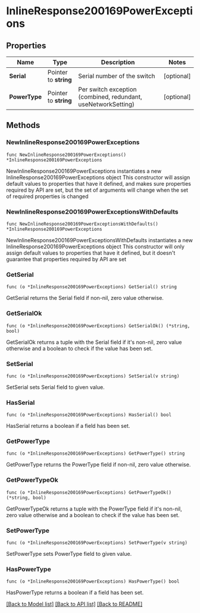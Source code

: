 # InlineResponse200169PowerExceptions

## Properties

Name | Type | Description | Notes
------------ | ------------- | ------------- | -------------
**Serial** | Pointer to **string** | Serial number of the switch | [optional] 
**PowerType** | Pointer to **string** | Per switch exception (combined, redundant, useNetworkSetting) | [optional] 

## Methods

### NewInlineResponse200169PowerExceptions

`func NewInlineResponse200169PowerExceptions() *InlineResponse200169PowerExceptions`

NewInlineResponse200169PowerExceptions instantiates a new InlineResponse200169PowerExceptions object
This constructor will assign default values to properties that have it defined,
and makes sure properties required by API are set, but the set of arguments
will change when the set of required properties is changed

### NewInlineResponse200169PowerExceptionsWithDefaults

`func NewInlineResponse200169PowerExceptionsWithDefaults() *InlineResponse200169PowerExceptions`

NewInlineResponse200169PowerExceptionsWithDefaults instantiates a new InlineResponse200169PowerExceptions object
This constructor will only assign default values to properties that have it defined,
but it doesn't guarantee that properties required by API are set

### GetSerial

`func (o *InlineResponse200169PowerExceptions) GetSerial() string`

GetSerial returns the Serial field if non-nil, zero value otherwise.

### GetSerialOk

`func (o *InlineResponse200169PowerExceptions) GetSerialOk() (*string, bool)`

GetSerialOk returns a tuple with the Serial field if it's non-nil, zero value otherwise
and a boolean to check if the value has been set.

### SetSerial

`func (o *InlineResponse200169PowerExceptions) SetSerial(v string)`

SetSerial sets Serial field to given value.

### HasSerial

`func (o *InlineResponse200169PowerExceptions) HasSerial() bool`

HasSerial returns a boolean if a field has been set.

### GetPowerType

`func (o *InlineResponse200169PowerExceptions) GetPowerType() string`

GetPowerType returns the PowerType field if non-nil, zero value otherwise.

### GetPowerTypeOk

`func (o *InlineResponse200169PowerExceptions) GetPowerTypeOk() (*string, bool)`

GetPowerTypeOk returns a tuple with the PowerType field if it's non-nil, zero value otherwise
and a boolean to check if the value has been set.

### SetPowerType

`func (o *InlineResponse200169PowerExceptions) SetPowerType(v string)`

SetPowerType sets PowerType field to given value.

### HasPowerType

`func (o *InlineResponse200169PowerExceptions) HasPowerType() bool`

HasPowerType returns a boolean if a field has been set.


[[Back to Model list]](../README.md#documentation-for-models) [[Back to API list]](../README.md#documentation-for-api-endpoints) [[Back to README]](../README.md)


